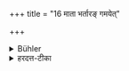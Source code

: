 +++
title = "16 माता भर्तारङ् गमयेत्"

+++

<details><summary>Bühler</summary>

16. The mother shall give it to her husband;
</details>

<details><summary>हरदत्त-टीका</summary>

## सूत्रम्
माता भर्तारं गमयेत् ॥ १६ ॥  
## टिप्पनी
माता पतिं प्रापयेत् ॥ १६ ॥
</details>
